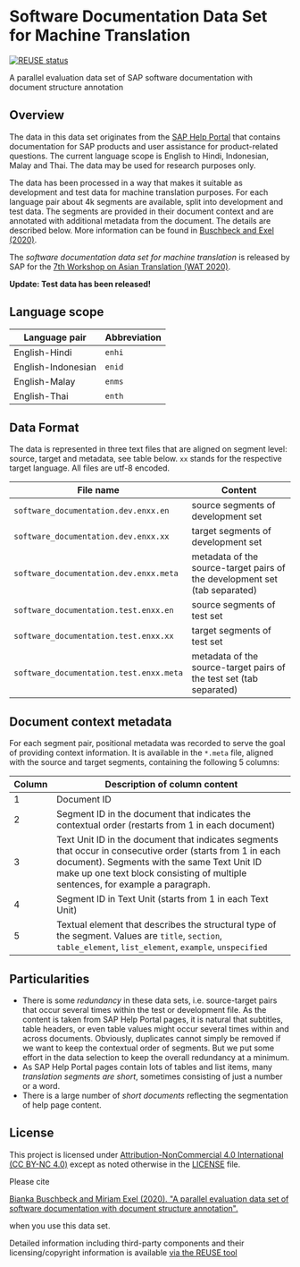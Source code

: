 # Software Documentation Data Set for Machine Translation

[![REUSE status](https://api.reuse.software/badge/github.com/SAP/software-documentation-data-set-for-machine-translation)](https://api.reuse.software/info/github.com/SAP/software-documentation-data-set-for-machine-translation)

A parallel evaluation data set of SAP software documentation with document structure annotation

## Overview
The data in this data set originates from the [SAP Help Portal](https://help.sap.com/) that contains documentation for SAP products and user assistance for product-related questions. The current language scope is English to Hindi, Indonesian, Malay and Thai. The data may be used for research purposes only.

The data has been processed in a way that makes it suitable as development and test data for machine translation purposes. For each language pair about 4k segments are available, split into development and test data. The segments are provided in their document context and are annotated with additional metadata from the document. The details are described below. More information can be found in [Buschbeck and Exel (2020)](https://arxiv.org/abs/2008.04550).

The _software documentation data set for machine translation_ is released by SAP for the [7th Workshop on Asian Translation (WAT 2020)](https://lotus.kuee.kyoto-u.ac.jp/WAT/WAT2020/index.html). 

**Update: Test data has been released!**

## Language scope
| **Language pair** | **Abbreviation** |
| --- | --- |
| English-Hindi | `enhi` |
| English-Indonesian | `enid` |
| English-Malay | `enms` |
| English-Thai | `enth` |

## Data Format
The data is represented in three text files that are aligned on segment level: source, target and metadata, see table below. `xx` stands for the respective target language. All files are utf-8 encoded.

| **File name** | **Content** |
| --- | --- |
| `software_documentation.dev.enxx.en` | source segments of development set  |
| `software_documentation.dev.enxx.xx` | target segments of development set  |
| `software_documentation.dev.enxx.meta` | metadata of the source-target pairs of the development set (tab separated) |
| `software_documentation.test.enxx.en` | source segments of test set |
| `software_documentation.test.enxx.xx` | target segments of test set |
| `software_documentation.test.enxx.meta` | metadata of the source-target pairs of the test set (tab separated)  |

## Document context metadata
For each segment pair, positional metadata was recorded to serve the goal of providing context information.  It is available in the `*.meta` file, aligned with the source and target segments, containing the following 5 columns: 

| **Column** | **Description of column content** |
| --- | --- |
| 1 | Document ID |
| 2 | Segment ID in the document that indicates the contextual order (restarts from 1 in each document) |
| 3 | Text Unit ID in the document that indicates segments that occur in consecutive order (starts from 1 in each document). Segments with the same Text Unit ID make up one text block consisting of multiple sentences, for example a paragraph. |
| 4 | Segment ID in Text Unit (starts from 1 in each Text Unit) |
| 5 | Textual element that describes the structural type of the segment. Values are `title`, `section`, `table_element`, `list_element`, `example`, `unspecified` |

## Particularities
* There is some *redundancy* in these data sets, i.e. source-target pairs that occur several times within the test or development file. As the content is taken from SAP Help Portal pages, it is natural that subtitles, table headers, or even table values might occur several times within and across documents. 
Obviously, duplicates cannot simply be removed if we want to keep the contextual order of segments. But we put some effort in the data selection to keep the overall redundancy at a minimum. 
* As SAP Help Portal pages contain lots of tables and list items, many *translation segments are short*, sometimes consisting of just a number or a word. 
* There is a large number of *short documents* reflecting the segmentation of help page content.


## License
This project is licensed under [Attribution-NonCommercial 4.0 International (CC BY-NC 4.0)](LICENSE) except as noted otherwise in the [LICENSE](LICENSE) file.

Please cite

[Bianka Buschbeck and Miriam Exel (2020). 
"A parallel evaluation data set of software documentation with document structure annotation".](https://arxiv.org/abs/2008.04550) 

when you use this data set.

Detailed information including third-party components and their licensing/copyright information is available [via the REUSE tool](https://api.reuse.software/info/github.com/SAP/software-documentation-data-set-for-machine-translation)
